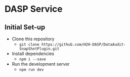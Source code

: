 # DASP Service

## Initial Set-up
* Clone this repository
  * `git clone https://github.com/H2H-DASP/DataAudit-SnapShotPlugin.git`
*  Install dependencies
   * `npm i --save`
*  Run the development server
   *  `npm run dev`